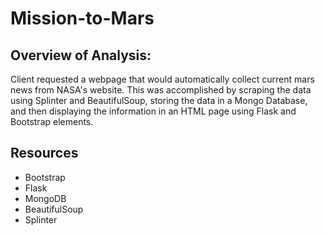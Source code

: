 # Mission-to-Mars
## Overview of Analysis:
Client requested a webpage that would automatically collect current mars news from NASA's website. This was accomplished by scraping the data using Splinter and BeautifulSoup, storing the data in a Mongo Database, and then displaying the information in an HTML page using Flask and Bootstrap elements.

## Resources
- Bootstrap
- Flask
- MongoDB
- BeautifulSoup
- Splinter
